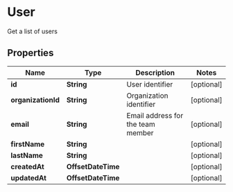 

# User

Get a list of users

## Properties

Name | Type | Description | Notes
------------ | ------------- | ------------- | -------------
**id** | **String** | User identifier |  [optional]
**organizationId** | **String** | Organization identifier |  [optional]
**email** | **String** | Email address for the team member |  [optional]
**firstName** | **String** |  |  [optional]
**lastName** | **String** |  |  [optional]
**createdAt** | **OffsetDateTime** |  |  [optional]
**updatedAt** | **OffsetDateTime** |  |  [optional]



